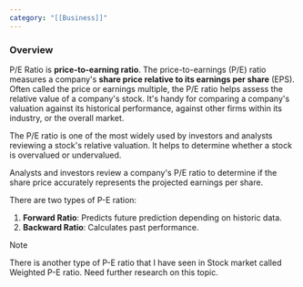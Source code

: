 ```yaml
---
category: "[[Business]]"
---
```

### Overview

P/E Ratio is **price-to-earning ratio**.  The price-to-earnings (P/E) ratio measures a company's **share price relative to its earnings per share** (EPS). Often called the price or earnings multiple, the P/E ratio helps assess the relative value of a company's stock. It's handy for comparing a company's valuation against its historical performance, against other firms within its industry, or the overall market.

The P/E ratio is one of the most widely used by investors and analysts reviewing a stock's relative valuation. It helps to determine whether a stock is overvalued or undervalued.

Analysts and investors review a company's P/E ratio to determine if the share price accurately represents the projected earnings per share.

There are two types of P-E ration:
 1. **Forward Ratio**: Predicts future prediction depending on historic data.
 2. **Backward Ratio**: Calculates past performance.

> [!note]
> There is another type of P-E ratio that I have seen in Stock market called Weighted P-E ratio. Need further research on this topic.